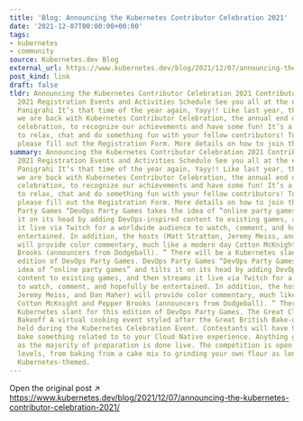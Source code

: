 ```yaml
---
title: 'Blog: Announcing the Kubernetes Contributor Celebration 2021'
date: '2021-12-07T00:00:00+00:00'
tags:
- kubernetes
- community
source: Kubernetes.dev Blog
external_url: https://www.kubernetes.dev/blog/2021/12/07/announcing-the-kubernetes-contributor-celebration-2021/
post_kind: link
draft: false
tldr: Announcing the Kubernetes Contributor Celebration 2021 Contributor Celebration
  2021 Registration Events and Activities Schedule See you all at the event By Debabrata
  Panigrahi It’s that time of the year again, Yayy!! Like last year, this year also
  we are back with Kubernetes Contributor Celebration, the annual end of the year
  celebration, to recognize our achievements and have some fun! It’s a time for us
  to relax, chat and do something fun with your fellow contributors! To register,
  please fill out the Registration Form. More details on how to join the event.
summary: Announcing the Kubernetes Contributor Celebration 2021 Contributor Celebration
  2021 Registration Events and Activities Schedule See you all at the event By Debabrata
  Panigrahi It’s that time of the year again, Yayy!! Like last year, this year also
  we are back with Kubernetes Contributor Celebration, the annual end of the year
  celebration, to recognize our achievements and have some fun! It’s a time for us
  to relax, chat and do something fun with your fellow contributors! To register,
  please fill out the Registration Form. More details on how to join the event. DevOps
  Party Games “DevOps Party Games takes the idea of “online party games” and tilts
  it on its head by adding DevOps-inspired content to existing games, and then streams
  it live via Twitch for a worldwide audience to watch, comment, and hopefully be
  entertained. In addition, the hosts (Matt Stratton, Jeremy Meiss, and Dan Maher)
  will provide color commentary, much like a modern day Cotton McKnight and Pepper
  Brooks (announcers from Dodgeball). ” There will be a Kubernetes slant for this
  edition of DevOps Party Games. DevOps Party Games “DevOps Party Games takes the
  idea of “online party games” and tilts it on its head by adding DevOps-inspired
  content to existing games, and then streams it live via Twitch for a worldwide audience
  to watch, comment, and hopefully be entertained. In addition, the hosts (Matt Stratton,
  Jeremy Meiss, and Dan Maher) will provide color commentary, much like a modern day
  Cotton McKnight and Pepper Brooks (announcers from Dodgeball). ” There will be a
  Kubernetes slant for this edition of DevOps Party Games. The Great Cloud Native
  Bakeoff A virtual cooking event styled after the Great British Bake-off will be
  held during the Kubernetes Celebration Event. Contestants will have 90 minutes to
  bake something related to to your Cloud Native experience. Anything goes, as long
  as the majority of preparation is done live. The competition is open to all skill
  levels, from baking from a cake mix to grinding your own flour as long as it’s somehow
  Kubernetes-themed.
---
```

Open the original post ↗ https://www.kubernetes.dev/blog/2021/12/07/announcing-the-kubernetes-contributor-celebration-2021/
